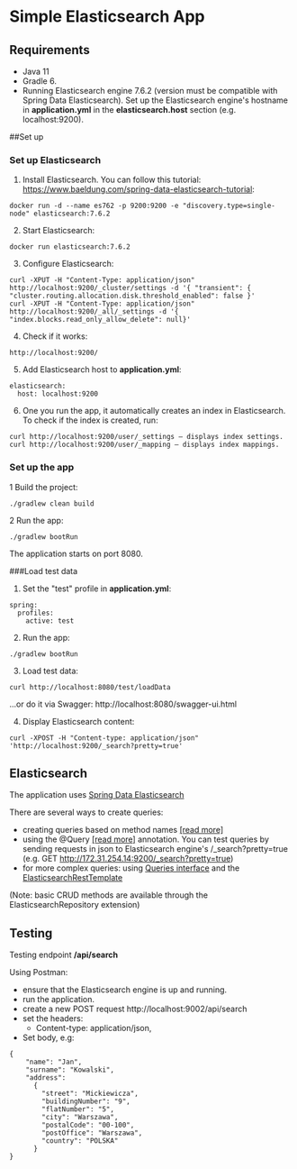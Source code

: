 # Simple Elasticsearch App

## Requirements
* Java 11
* Gradle 6.
* Running Elasticsearch engine 7.6.2 (version must be compatible with Spring Data Elasticsearch). Set up the Elasticsearch engine's hostname in **application.yml** in the **elasticsearch.host** section (e.g. localhost:9200).

##Set up
### Set up Elasticsearch
1. Install Elasticsearch.
   You can follow this tutorial: https://www.baeldung.com/spring-data-elasticsearch-tutorial:
````
docker run -d --name es762 -p 9200:9200 -e "discovery.type=single-node" elasticsearch:7.6.2
````
2. Start Elasticsearch: 
````
docker run elasticsearch:7.6.2
````
3. Configure Elasticsearch:
````
curl -XPUT -H "Content-Type: application/json" http://localhost:9200/_cluster/settings -d '{ "transient": { "cluster.routing.allocation.disk.threshold_enabled": false }'
curl -XPUT -H "Content-Type: application/json" http://localhost:9200/_all/_settings -d '{ "index.blocks.read_only_allow_delete": null}'
````
4. Check if it works:
````
http://localhost:9200/
````

5. Add Elasticsearch host to **application.yml**:
````
elasticsearch:
  host: localhost:9200 
````
6. One you run the app, it automatically creates an index in Elasticsearch. 
   To check if the index is created, run:
````
curl http://localhost:9200/user/_settings – displays index settings.
curl http://localhost:9200/user/_mapping – displays index mappings.
````

### Set up the app
1 Build the project:
````
./gradlew clean build
````
2 Run the app:
````
./gradlew bootRun
````
The application starts on port 8080.

###Load test data
1. Set the "test" profile in **application.yml**:
````
spring:
  profiles:
    active: test
````
2. Run the app:
````
./gradlew bootRun
````
3. Load test data:
````
curl http://localhost:8080/test/loadData
````
...or do it via Swagger:
http://localhost:8080/swagger-ui.html

4. Display Elasticsearch content:
````
curl -XPOST -H "Content-type: application/json" 'http://localhost:9200/_search?pretty=true'
````
## Elasticsearch
The application uses [Spring Data Elasticsearch](https://docs.spring.io/spring-data/elasticsearch/docs/current/reference/html/#preface)

There are several ways to create queries:
- creating queries based on method names [[read more]](https://docs.spring.io/spring-data/elasticsearch/docs/current/reference/html/#elasticsearch.query-methods.criterions)
- using the @Query [[read more]](https://docs.spring.io/spring-data/elasticsearch/docs/current/reference/html/#elasticsearch.query-methods.at-query) annotation. You can test queries by sending requests in json to Elasticsearch engine's /_search?pretty=true (e.g. GET http://172.31.254.14:9200/_search?pretty=true)
- for more complex queries: using [Queries interface](https://docs.spring.io/spring-data/elasticsearch/docs/current-SNAPSHOT/reference/html/#elasticsearch.operations.searchresulttypes) and the [ElasticsearchRestTemplate](https://docs.spring.io/spring-data/elasticsearch/docs/current/reference/html/#elasticsearch.operations.resttemplate)

(Note: basic CRUD methods are available through the ElasticsearchRepository extension)

## Testing
Testing endpoint **/api/search**

Using Postman:
- ensure that the Elasticsearch engine is up and running.
- run the application.
- create a new POST request http://localhost:9002/api/search
- set the headers:
    - Content-type: application/json,
- Set body, e.g:

````
{
    "name": "Jan",
    "surname": "Kowalski",
    "address":
      {
        "street": "Mickiewicza",
        "buildingNumber": "9",
        "flatNumber": "5",
        "city": "Warszawa",
        "postalCode": "00-100",
        "postOffice": "Warszawa",
        "country": "POLSKA"
      }
}
````